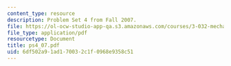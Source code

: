 ```yaml
---
content_type: resource
description: Problem Set 4 from Fall 2007.
file: https://ol-ocw-studio-app-qa.s3.amazonaws.com/courses/3-032-mechanical-behavior-of-materials-fall-2007/6df502a91ad170032c1f0968e9358c51_ps4_07.pdf
file_type: application/pdf
resourcetype: Document
title: ps4_07.pdf
uid: 6df502a9-1ad1-7003-2c1f-0968e9358c51
---
```

